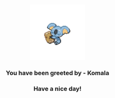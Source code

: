 <p align="center">
            <img src="https://raw.githubusercontent.com/PokeAPI/sprites/master/sprites/pokemon/775.png" width="150" height="150">
          </p>
          <h3 align="center">You have been greeted by - <b>Komala</b></h3>
          <h3 align="center">Have a nice day!</h3>
        